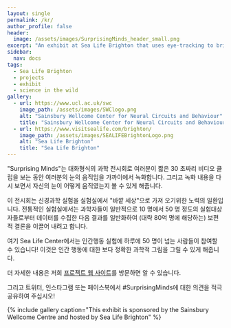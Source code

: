 ```yaml
---
layout: single
permalink: /kr/
author_profile: false
header:
  image: /assets/images/SurprisingMinds_header_small.png
excerpt: "An exhibit at Sea Life Brighton that uses eye-tracking to bring neuroscience 'into the wild'! "
sidebar:  
  nav: docs
tags:
  - Sea Life Brighton
  - projects
  - exhibit
  - science in the wild
gallery: 
  - url: https://www.ucl.ac.uk/swc
    image_path: /assets/images/SWClogo.png
    alt: "Sainsbury Wellcome Center for Neural Circuits and Behaviour"
    title: "Sainsbury Wellcome Center for Neural Circuits and Behaviour"
  - url: https://www.visitsealife.com/brighton/
    image_path: /assets/images/SEALIFEBrightonLogo.png
    alt: "Sea Life Brighton"
    title: "Sea Life Brighton"
---
```

"Surprising Minds"는 대화형식의 과학 전시회로 여러분이 짧은 30 초짜리 비디오 클립을 보는 동안 여러분의 눈의 움직임을 가까이에서 녹화합니다. 그리고 녹화 내용을 다시 보면서 자신의 눈이 어떻게 움직였는지 볼 수 있게 해줍니다.
 
이 전시회는 신경과학 실험을 실험실에서 "바깥 세상"으로 가져 오기위한 노력의 일환입니다. 전통적인 실험실에서는 과학자들이 일반적으로 10 명에서 50 명 정도의 실험대상자들로부터 데이터를 수집한 다음 결과를 일반화하여 (대략 80억 명에 해당하는) 보편적 결론을 이끌어 내려고 합니다.
 
여기 Sea Life Center에서는 인간행동 실험에 하루에 50 명이 넘는 사람들이 참여할 수 있습니다! 이것은 인간 행동에 대한 보다 정확한 과학적 그림을 그릴 수 있게 해줍니다.
 
더 자세한 내용은 저희 [프로젝트 웹 사이트](http://www.everymind.online/SurprisingMinds)를 방문하면 알 수 있습니다. 

그리고 트위터, 인스타그램 또는 페이스북에서 #SurprisingMinds에 대한 의견을 적극 공유하여 주십시오!

{% include gallery caption="This exhibit is sponsored by the Sainsbury Wellcome Centre and hosted by Sea Life Brighton" %}

